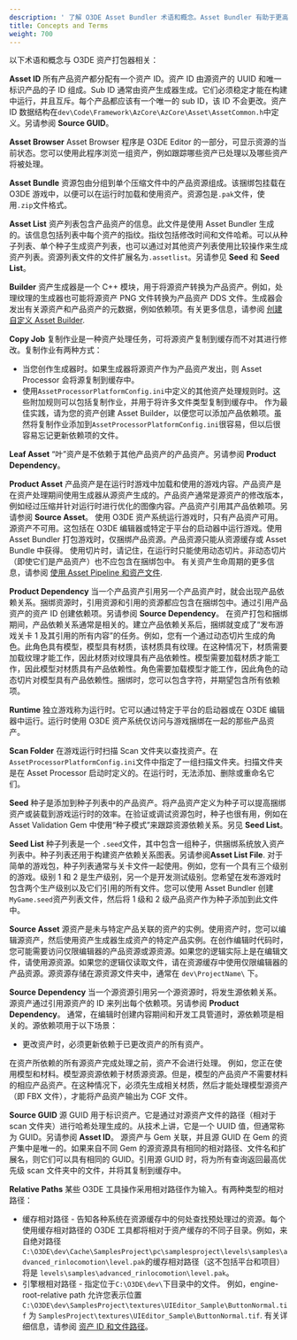 ```yaml
---
description: ' 了解 O3DE Asset Bundler 术语和概念。Asset Bundler 有助于更高效地捆绑游戏发布所需的资源。 '
title: Concepts and Terms
weight: 700
---
```


以下术语和概念与 O3DE 资产打包器相关：

**Asset ID**
所有产品资产都分配有一个资产 ID。资产 ID 由源资产的 UUID 和唯一标识产品的子 ID 组成。Sub ID 通常由资产生成器生成。它们必须稳定才能在构建中运行，并且互斥。每个产品都应该有一个唯一的 sub ID，该 ID 不会更改。资产 ID 数据结构在`dev\Code\Framework\AzCore\AzCore\Asset\AssetCommon.h`中定义。另请参阅 **Source GUID**。

**Asset Browser**
Asset Browser 程序是 O3DE Editor 的一部分，可显示资源的当前状态。您可以使用此程序浏览一组资产，例如跟踪哪些资产已处理以及哪些资产将被处理。

**Asset Bundle**
资源包由分组到单个压缩文件中的产品资源组成。该捆绑包挂载在 O3DE 游戏中，以便可以在运行时加载和使用资产。资源包是`.pak`文件，使用`.zip`文件格式。

**Asset List**
资产列表包含产品资产的信息。此文件是使用 Asset Bundler 生成的。该信息包括列表中每个资产的指纹。指纹包括修改时间和文件哈希。可以从种子列表、单个种子生成资产列表，也可以通过对其他资产列表使用比较操作来生成资产列表。资源列表文件的文件扩展名为`.assetlist`。另请参见 **Seed** 和 **Seed List**。

**Builder**
资产生成器是一个 C++ 模块，用于将源资产转换为产品资产。例如，处理纹理的生成器也可能将源资产 PNG 文件转换为产品资产 DDS 文件。生成器会发出有关源资产和产品资产的元数据，例如依赖项。有关更多信息，请参阅 [创建自定义 Asset Builder](/docs/user-guide/assets/builder).

**Copy Job**
复制作业是一种资产处理任务，可将源资产复制到缓存而不对其进行修改。复制作业有两种方式：
+ 当您创作生成器时。如果生成器将源资产作为产品资产发出，则 Asset Processor 会将源复制到缓存中。
+ 使用`AssetProcessorPlatformConfig.ini`中定义的其他资产处理规则时。这些附加规则可以包括复制作业，并用于将许多文件类型复制到缓存中。
作为最佳实践，请为您的资产创建 Asset Builder，以便您可以添加产品依赖项。虽然将复制作业添加到`AssetProcessorPlatformConfig.ini`很容易，但以后很容易忘记更新依赖项的文件。

**Leaf Asset**
“叶”资产是不依赖于其他产品资产的产品资产。另请参阅 **Product Dependency**。

**Product Asset**
产品资产是在运行时游戏中加载和使用的游戏内容。产品资产是在资产处理期间使用生成器从源资产生成的。产品资产通常是源资产的修改版本，例如经过压缩并针对运行时进行优化的图像内容。产品资产引用其产品依赖项。另请参阅 **Source Asset**。
使用 O3DE 资产系统运行游戏时，只有产品资产可用。源资产不可用。这包括在 O3DE 编辑器或特定于平台的启动器中运行游戏。使用 Asset Bundler 打包游戏时，仅捆绑产品资源。产品资源只能从资源缓存或 Asset Bundle 中获得。
使用切片时，请记住，在运行时只能使用动态切片。非动态切片（即使它们是产品资产）也不应包含在捆绑包中。
有关资产生命周期的更多信息，请参阅 [使用 Asset Pipeline 和资产文件](/docs/user-guide/assets/).

**Product Dependency**
当一个产品资产引用另一个产品资产时，就会出现产品依赖关系。捆绑资源时，引用资源和引用的资源都应包含在捆绑包中。通过引用产品资产的资产 ID 创建依赖项。另请参阅 **Source Dependency**。
在资产打包和捆绑期间，产品依赖关系通常是相关的。建立产品依赖关系后，捆绑就变成了“发布游戏关卡 1 及其引用的所有内容”的任务。例如，您有一个通过动态切片生成的角色。此角色具有模型，模型具有材质，该材质具有纹理。在这种情况下，材质需要加载纹理才能工作，因此材质对纹理具有产品依赖性。模型需要加载材质才能工作，因此模型对材质具有产品依赖性。角色需要加载模型才能工作，因此角色的动态切片对模型具有产品依赖性。捆绑时，您可以包含字符，并期望包含所有依赖项。

**Runtime**
独立游戏称为运行时。它可以通过特定于平台的启动器或在 O3DE 编辑器中运行。运行时使用 O3DE 资产系统仅访问与游戏捆绑在一起的那些产品资产。

**Scan Folder**
在游戏运行时扫描 Scan 文件夹以查找资产。在`AssetProcessorPlatformConfig.ini`文件中指定了一组扫描文件夹。扫描文件夹是在 Asset Processor 启动时定义的。在运行时，无法添加、删除或重命名它们。

**Seed**
种子是添加到种子列表中的产品资产。将产品资产定义为种子可以提高捆绑资产或装载到游戏运行时的效率。在验证或调试资源包时，种子也很有用，例如在 Asset Validation Gem 中使用“种子模式”来跟踪资源依赖关系。另见 **Seed List**。

**Seed List**
种子列表是一个 `.seed`文件，其中包含一组种子，供捆绑系统放入资产列表中。种子列表还用于构建资产依赖关系图表。另请参阅**Asset List File**.
对于简单的游戏包，种子列表通常与关卡文件一起使用。例如，您有一个具有三个级别的游戏。级别 1 和 2 是生产级别，另一个是开发测试级别。您希望在发布游戏时包含两个生产级别以及它们引用的所有文件。您可以使用 Asset Bundler 创建`MyGame.seed`资产列表文件，然后将 1 级和 2 级产品资产作为种子添加到此文件中。

**Source Asset**
源资产是未与特定产品关联的资产的实例。使用资产时，您可以编辑源资产，然后使用资产生成器生成资产的特定产品实例。在创作编辑时代码时，您可能需要访问仅限编辑器的产品资源或源资源。如果您的逻辑实际上是在编辑文件，请使用源资源。如果您的逻辑仅读取文件，请在资源缓存中使用仅限编辑器的产品资源。源资源存储在源资源文件夹中，通常在 `dev\ProjectName\` 下。

**Source Dependency**
当一个源资源引用另一个源资源时，将发生源依赖关系。源资产通过引用源资产的 ID 来列出每个依赖项。另请参阅 **Product Dependency**。
通常，在编辑时创建内容期间和开发工具管道时，源依赖项是相关的。源依赖项用于以下场景：
+ 更改资产时，必须更新依赖于已更改资产的所有资产。

在资产所依赖的所有源资产完成处理之前，资产不会进行处理。
例如，您正在使用模型和材料。模型源资源依赖于材质源资源。但是，模型的产品资产不需要材料的相应产品资产。在这种情况下，必须先生成相关材质，然后才能处理模型源资产（即 FBX 文件），才能将产品资产输出为 CGF 文件。

**Source GUID**
源 GUID 用于标识资产。它是通过对源资产文件的路径（相对于 scan 文件夹）进行哈希处理生成的。从技术上讲，它是一个 UUID 值，但通常称为 GUID。另请参阅 **Asset ID**。
源资产与 Gem 关联，并且源 GUID 在 Gem 的资产集中是唯一的。如果来自不同 Gem 的源资源具有相同的相对路径、文件名和扩展名，则它们可以具有相同的 GUID。引用源 GUID 时，将为所有查询返回最高优先级 scan 文件夹中的文件，并将其复制到缓存中。

**Relative Paths**
某些 O3DE 工具操作采用相对路径作为输入。有两种类型的相对路径：
+ 缓存相对路径 - 告知各种系统在资源缓存中的何处查找预处理过的资源。每个使用缓存相对路径的 O3DE 工具都将相对于资产缓存的不同子目录。例如，来自绝对路径`C:\O3DE\dev\Cache\SamplesProject\pc\samplesproject\levels\samples\advanced_rinlocomotion\level.pak`的缓存相对路径（这不包括平台和项目）将是 `levels\samples\advanced_rinlocomotion\level.pak`。
+ 引擎根相对路径 - 指定位于`C:\O3DE\dev\`下目录中的文件。 例如，engine-root-relative path 允许您表示位置`C:\O3DE\dev\SamplesProject\textures\UIEditor_Sample\ButtonNormal.tif` 为 `SamplesProject\textures\UIEditor_Sample\ButtonNormal.tif`.
有关详细信息，请参阅 [资产 ID 和文件路径](/docs/user-guide/assets/pipeline/asset-dependencies-and-identifiers/)。
